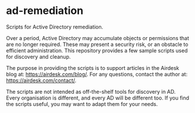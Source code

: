 # ad-remediation
Scripts for Active Directory remediation.

Over a period, Active Directory may accumulate objects or permissions that are no longer required. These may present a security risk, or an obstacle to efficient administration. This repository provides a few sample scripts used for discovery and cleanup.

The purpose in providing the scripts is to support articles in the Airdesk blog at: https://airdesk.com/blog/. For any questions, contact the author at: https://airdesk.com/contact/.

The scripts are not intended as off-the-shelf tools for discovery in AD. Every organisation is different, and every AD will be different too. If you find the scripts useful, you may want to adapt them for your needs.
